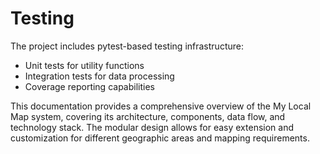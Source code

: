 # Testing

The project includes pytest-based testing infrastructure:
- Unit tests for utility functions
- Integration tests for data processing
- Coverage reporting capabilities

This documentation provides a comprehensive overview of the My Local Map system, covering its architecture, components, data flow, and technology stack. The modular design allows for easy extension and customization for different geographic areas and mapping requirements.